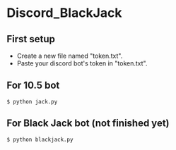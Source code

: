 # Discord_BlackJack

## First setup
- Create a new file named "token.txt".
- Paste your discord bot's token in "token.txt".

## For 10.5 bot
```
$ python jack.py
```

## For Black Jack bot (not finished yet)
```
$ python blackjack.py
```